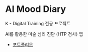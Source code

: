 # AI Mood Diary

K - Digital Training 전공 프로젝트

AI를 활용한 미술 심리 진단 (HTP 검사) 앱

* [포트폴리오](https://drive.google.com/file/d/10EWCm4gqZOGQFLNt993PV1xSL56ldY3e/view?usp=sharing)